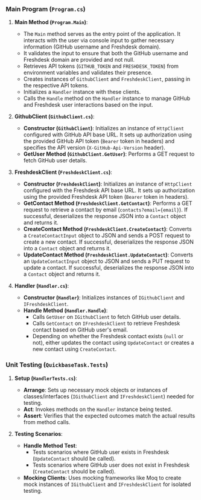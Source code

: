 ### Main Program (`Program.cs`)

1. **Main Method (`Program.Main`)**:
   - The `Main` method serves as the entry point of the application. It interacts with the user via console input to gather necessary information (GitHub username and Freshdesk domain).
   - It validates the input to ensure that both the GitHub username and Freshdesk domain are provided and not null.
   - Retrieves API tokens (`GITHUB_TOKEN` and `FRESHDESK_TOKEN`) from environment variables and validates their presence.
   - Creates instances of `GithubClient` and `FreshdeskClient`, passing in the respective API tokens.
   - Initializes a `Handler` instance with these clients.
   - Calls the `Handle` method on the `Handler` instance to manage GitHub and Freshdesk user interactions based on the input.

2. **GithubClient (`GithubClient.cs`)**:
   - **Constructor (`GithubClient`)**: Initializes an instance of `HttpClient` configured with GitHub API base URL. It sets up authorization using the provided GitHub API token (`Bearer` token in headers) and specifies the API version (`X-GitHub-Api-Version` header).
   - **GetUser Method (`GithubClient.GetUser`)**: Performs a GET request to fetch GitHub user details.
   
3. **FreshdeskClient (`FreshdeskClient.cs`)**:
   - **Constructor (`FreshdeskClient`)**: Initializes an instance of `HttpClient` configured with the Freshdesk API base URL. It sets up authorization using the provided Freshdesk API token (`Bearer` token in headers).
   - **GetContact Method (`FreshdeskClient.GetContact`)**: Performs a GET request to retrieve a contact by email (`contacts?email={email}`). If successful, deserializes the response JSON into a `Contact` object and returns it.
   - **CreateContact Method (`FreshdeskClient.CreateContact`)**: Converts a `CreateContactInput` object to JSON and sends a POST request to create a new contact. If successful, deserializes the response JSON into a `Contact` object and returns it.
   - **UpdateContact Method (`FreshdeskClient.UpdateContact`)**: Converts an `UpdateContactInput` object to JSON and sends a PUT request to update a contact. If successful, deserializes the response JSON into a `Contact` object and returns it.

4. **Handler (`Handler.cs`)**:
   - **Constructor (`Handler`)**: Initializes instances of `IGithubClient` and `IFreshdeskClient`.
   - **Handle Method (`Handler.Handle`)**:
     - Calls `GetUser` on `IGithubClient` to fetch GitHub user details.
     - Calls `GetContact` on `IFreshdeskClient` to retrieve Freshdesk contact based on GitHub user's email.
     - Depending on whether the Freshdesk contact exists (`null` or not), either updates the contact using `UpdateContact` or creates a new contact using `CreateContact`.

### Unit Testing (`QuickbaseTask.Tests`)

1. **Setup (`HandlerTests.cs`)**:
   - **Arrange**: Sets up necessary mock objects or instances of classes/interfaces (`IGithubClient` and `IFreshdeskClient`) needed for testing.
   - **Act**: Invokes methods on the `Handler` instance being tested.
   - **Assert**: Verifies that the expected outcomes match the actual results from method calls.

2. **Testing Scenarios**:
   - **Handle Method Test**:
     - Tests scenarios where GitHub user exists in Freshdesk (`UpdateContact` should be called).
     - Tests scenarios where GitHub user does not exist in Freshdesk (`CreateContact` should be called).
   - **Mocking Clients**: Uses mocking frameworks like Moq to create mock instances of `IGithubClient` and `IFreshdeskClient` for isolated testing.
